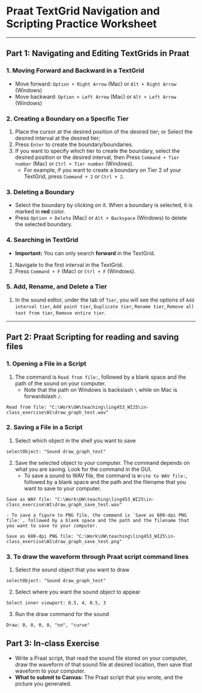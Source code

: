# Praat TextGrid Navigation and Scripting Practice Worksheet

---

## Part 1: Navigating and Editing TextGrids in Praat

### 1. Moving Forward and Backward in a TextGrid
- Move forward: `Option + Right Arrow` (Mac) or `Alt + Right Arrow` (Windows)
- Move backward: `Option + Left Arrow` (Mac) or `Alt + Left Arrow` (Windows)


### 2. Creating a Boundary on a Specific Tier
1. Place the cursor at the desired position of the desired tier; or Select the desired interval at the desired tier;
2. Press `Enter` to create the boundary/boundaries.
3. If you want to specify which tier to create the boundary, select the desired position or the desired interval, then Press `Command + Tier number` (Mac) or `Ctrl + Tier number` (Windows).
    - For example, if you want to create a boundary on Tier 2 of your TextGrid, press `Command + 2` or `Ctrl + 2`.


### 3. Deleting a Boundary
- Select the boundary by clicking on it. When a boundary is selected, it is marked in **red** color.
- Press `Option + Delete` (Mac) or `Alt + Backspace` (Windows) to delete the selected boundary.

### 4. Searching in TextGrid
- **Important:** You can only search **forward** in the TextGrid.
1. Navigate to the first interval in the TextGrid. 
2. Press `Command + F` (Mac) or `Ctrl + F` (Windows).

### 5. Add, Rename, and Delete a Tier
1. In the sound editor, under the tab of ``Tier``, you will see the options of ``Add interval tier``, ``Add point tier``, ``Duplicate tier``, ``Rename tier``, ``Remove all text from tier``, ``Remove entire tier``.



---

## Part 2: Praat Scripting for reading and saving files

### 1. Opening a File in a Script
1. The command is `Read from file:`, followed by a blank space and the path of the sound on your computer.
    - Note that the path on Windows is backslash `\` while on Mac is forwardslash `/`.
  
```praat
Read from file: "C:\Work\UW\teaching\ling453_WI25\in-class_exercise\W1\draw_graph_test.wav"
```

### 2. Saving a File in a Script
1. Select which object in the shell you want to save
```praat
selectObject: "Sound draw_graph_test"
```
2. Save the selected object to your computer. The command depends on what you are saving. Look for the command in the GUI. 
    - To save a sound to WAV file, the command is `Write to WAV file:`, followed by a blank space and the path and the filename that you want to save to your computer.
```praat
Save as WAV file: "C:\Work\UW\teaching\ling453_WI25\in-class_exercise\W1\draw_graph_save_test.wav"
```
    - To save a figure to PNG file, the command is `Save as 600-dpi PNG file:`, followed by a blank space and the path and the filename that you want to save to your computer.
```praat
Save as 600-dpi PNG file: "C:\Work\UW\teaching\ling453_WI25\in-class_exercise\W1\draw_graph_save_test.png"

```

### 3. To draw the waveform through Praat script command lines
1. Select the sound object that you want to draw
```praat
selectObject: "Sound draw_graph_test"
```
2. Select where you want the sound object to appear
```praat
Select inner viewport: 0.5, 4, 0.5, 3
```
3. Run the draw command for the sound
```praat
Draw: 0, 0, 0, 0, "no", "curve"
```

## Part 3: In-class Exercise
- Write a Praat script, that read the sound file stored on your computer, draw the waveform of that sound file at desired location, then save that waveform to your computer.
- **What to submit to Canvas:** The Praat script that you wrote, and the picture you generated.
